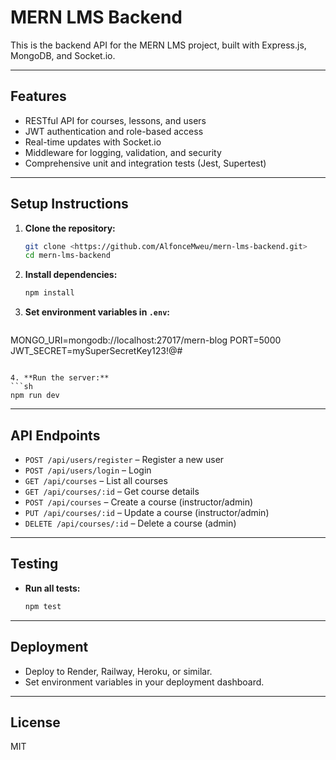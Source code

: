 # MERN LMS Backend

This is the backend API for the MERN LMS project, built with Express.js, MongoDB, and Socket.io.

---

## Features

- RESTful API for courses, lessons, and users
- JWT authentication and role-based access
- Real-time updates with Socket.io
- Middleware for logging, validation, and security
- Comprehensive unit and integration tests (Jest, Supertest)

---

## Setup Instructions

1. **Clone the repository:**
   ```sh
   git clone <https://github.com/AlfonceMweu/mern-lms-backend.git>
   cd mern-lms-backend
   ```

2. **Install dependencies:**
   ```sh
   npm install
   ```

3. **Set environment variables in `.env`:**
   ```
  MONGO_URI=mongodb://localhost:27017/mern-blog
PORT=5000
JWT_SECRET=mySuperSecretKey123!@#
   ```

4. **Run the server:**
   ```sh
   npm run dev
   ```

---

## API Endpoints

- `POST /api/users/register` – Register a new user
- `POST /api/users/login` – Login
- `GET /api/courses` – List all courses
- `GET /api/courses/:id` – Get course details
- `POST /api/courses` – Create a course (instructor/admin)
- `PUT /api/courses/:id` – Update a course (instructor/admin)
- `DELETE /api/courses/:id` – Delete a course (admin)

---

## Testing

- **Run all tests:**
  ```sh
  npm test
  ```

---

## Deployment

- Deploy to Render, Railway, Heroku, or similar.
- Set environment variables in your deployment dashboard.

---

## License

MIT